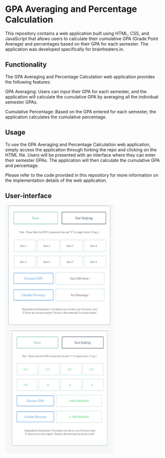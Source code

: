# GPA Averaging and Percentage Calculation
This repository contains a web application built using HTML, CSS, and JavaScript that allows users to calculate their cumulative GPA (Grade Point Average) and percentages based on their GPA for each semester. The application was developed specifically for brainheaters.in.

## Functionality
The GPA Averaging and Percentage Calculation web application provides the following features:

GPA Averaging: Users can input their GPA for each semester, and the application will calculate the cumulative GPA by averaging all the individual semester GPAs.

Cumulative Percentage: Based on the GPA entered for each semester, the application calculates the cumulative percentage.

## Usage
To use the GPA Averaging and Percentage Calculation web application, simply access the application through forking the repo and clicking on the HTML file. Users will be presented with an interface where they can enter their semester GPAs. The application will then calculate the cumulative GPA and percentage.

Please refer to the code provided in this repository for more information on the implementation details of the web application.

## User-interface
<img src="Screenshot1.png" alt="Screen 1" title="Screen 1" width="350" height="400">
<img src="Screenshot2.png" alt="Screen 2" title="Screen 2" width="350" height="400">
